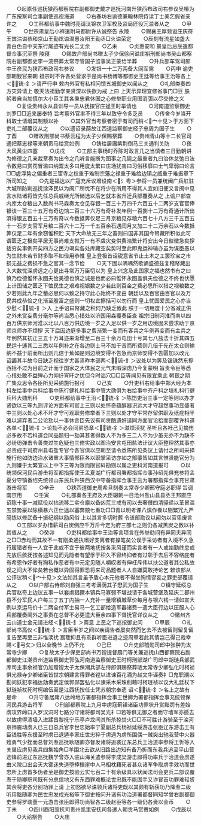 <!-- { "loadSidebar": true } -->
　　○起原任巡抚狭西都察院右副都御史戴才巡抚河南升狭西布政司右参议吴椿为广东按察司佥事副使巡视海道
　　○右春坊右谕德兼翰林院侍读丁士美乞假省亲许之
　　○工科都给事中魏时亮请汰锦衣卫军校及监局匠役冗滥者从之
　　○甲午
　　○世宗肃皇后小祥遣附马都尉许从诚祭告  永陵
　　○赐襄王厚频谥庄庆符王宾沽谥恭和京山王勤炫谥温惠汝阳王勤丞□火谥荣定
　　○辰刻有流星如盏大青白色自中天东行尾迹有光长二丈余
　　○乙未
　　○贞惠安和  景皇后忌辰遣都督佥事沉至祭  陵寝
　　○赐故户部尚书赠太子少保徐问谥庄裕刑部尚书吴山都察院右副都御史李一浣祭葬太常寺管国子监事吴正蒙给半葬
　　○升兵部车驾司郎中王彦民为狭西布政司右参议
　　○发银一十二万两备大同军需
　　○丙申  谕吏部朝觐官来朝  祖宗时不许各处营求于是尚书杨博等都御史王廷等给事王治等各上＜锍-釒＞请严行申  敕内外官有私相问馈五城御史以闻从之
　　○礼部类奏四方灾异请上  敬天法祖勤学亲贤深以佚欲为戒  上曰  上天示异理宜修省事门□豆  朕躬者自当加慎尔大小臣工其各秉忠君休国之心修举职业用图消弭以尽交修之义
　　○复设贵州永从县训导一员从抚按官庄拯王时举请也
　　○河南道监察御史刘罗□□近来屡奉特  旨考察外官率不待三年以致守令多乏员
　　○传舍今岁当开科取士请增其制额以补
　　○其外官当考察者密于有司而稍＜宀十见＞于方面下吏礼二部覆议从之
　　○以遗诏录荫故江西道监察御史经子忠周为国子生
　　○丁酉
　　○赠故刑部尚书蔡云程为太子少保赐祭葬
　　○贵州青山等十二长官司通把蔡志禄等来朝贡马给赏如例
　　○铸给居庸紫荆倒马三关通判关防
　　○夜大风黄尘四塞
　　○戊戌
　　○工部主事杨时乔陈时政言几之当慎者三日勤朝讲为修德之几亲裁章奏为出令之几听言能断为图事之几毙之最重者九曰治休怠弛曰法令数易曰赏罚冒滥曰纳鬻太多曰用度太繁曰庄场扰害曰习俗移靡曰士气卑弱曰论言□□虗浮势之偏重者三宦寺之权重于难制宗藩之禄重于难给边镇之威重于难振章下所司知之
　　○先是福达以广寇充斥议增设南＜氵粤＞参将一员兼统闽广兵舡驻大城所防剿巡抚涂泽民以为闽广所忧不在将少在所用不得其人宜如旧便又言闽中见言水陆诸将皆先任总兵戚继光所储选以后乞就本省升迁兵部覆奏从之  上谕户部查内库太仓粮出入数尚书马森奏太仓见存银一百三十万四千六百五十二两岁支官官俸银该一百三十五万有奇边饷二百三十六万有奇补发年例一百捌十二万有奇通计所出湏得银五百五十三万有奇以今数抵筭仅足三月京粮见存粮六百七十八方三千五百五十一石岁支官军月粮二百六十二万一千五百余石遇闰月又加二十二万余石以今数抵筭仅足二年有余窃惟积贮  天下大命故无三年之畜则曰国非其国今帑藏所积似此可谓匮乏之极矣平居无事尚难支推万一有不虞灾变供费浩繁计将安出今日催徵急矣摉括穷矣事例开矣四方之民力竭矣各处库藏空矣势时至此即鬼运神输亦虽为谋臣愚以为生财未若节财多取不如俭用恭惟  皇上登极首诏锐意省节止土木之工罢珍宝之市损无益之费损不急之官其一念节俭
　　○天下固以喁喁然歌诵盛德兹复稽帑藏出入大数忧深虏远之心更出寻常万万臣切以为  皇上兴念及此国家之福也然书有之曰慎乃俭德惟怀永图夫俭美德也慎之诚是也而必曰惟怀永图盖俱夫俭德之不终也伏愿上计国储之匮乏下恤民生之艰难视银数之少若此则百金之费必思所以措之视粮数之少若则此九年之蓄必思何以致之持守此心始终不变由  朝廷以及百官由百官以及万民共成恭俭之化渐至殷富之盛则一切权宜擦括可以勿行而  皇上忧国爱民之心亦当少慰＜锍-釒＞入  上手诏曰帑藏之积何乃缺乏致此  朕于一切用度十分省减正供之外未赏妄费分毫尔等尚当悉心措处以济国用森覆奏臣查  祖宗旧制河淮而南以四百万供京师河淮以北以八百万供边境一岁之入足以供一岁之用边境固未尝求助于京师京师亦不烦摉  天下后因边庭多事之费渐繁一变而有客兵之年例再变而有主兵之年例然其初正三五十万耳迩来渐增至二百三十余万屯田十亏其七八盐法十折其四五民运十逋其二三悉以年例补之在各边则士马不加于昔而所费则几倍于先在太仓则输纳不益于前而所出则几倍于蕉如是则边境安得不告急而京师安得不告匮加以改元  诏蠲其半故今日缺乏视往岁尤甚焉昨本部两＜锍-釒＞议处以为筭及锱铢然东摉西括不过为目前之计而于国家之大体民之元气未暇深虑乃今复蒙明  旨责令臣等悉心措处敢不益殚心力仰纡宵旰之忧但今时诎穴□□臣等闻见有限宜乘此  朝觐之期广集众思令各臣所见采纳施行报可
　　○己亥
　　○升吏科右给事中郑大经为本科左给事中兵科给事中陈行健礼科给事中管大勋俱为右给事中齐户科之垣礼科行徤兵科大勋刑科
　　○吏科都给事中王治＜锍-釒＞陈饬吏治三事一定等则以办才贤欲以三等九则评论方面有司官上三则以处怀奇蕴醇器识远大才守超然事功显盛者中三则以处心术不坏才守可观职务修举者下三则以处才守平常存留供职及纸疪相半难以遽弃者二公论劾以一事休言臣先议有司贪酷遗奸请同方面官论拾而部覆许科道各单＜锍-釒＞论劾不必会同弟恐章＜锍-釒＞滋烦渎扰  圣听且各衽己见摘伤必多故不若科道会同品题归一劾其甚者得数人不为多三二人不为少虽无亦不为缺不必纷纷弹击令善类过生危疑也三修实政以图治安言屯田盐法计议大臣整理然其事亦必责成于司府州县屯盐专官今各官俱以应朝至请令悉陈所见条议上请付之所司采择施行他如防边治水诸重大事情部臣各以职掌采访亦如之部覆皆如其言惟贤能官分为九则嫌于太繁宜以上中下三等为限而限官紏勘则以属之吏科河南道报可
　　○以统领保河民兵游击将军都指挥使王孟夏湖广行都司署都指挥佥事孙绍先俱充参将孟夏分守镇番绍先统领山东民兵升狭西汉中守备指挥佥事王云为署都指挥佥事充甘肃游击将军
　　○辛丑
　　○狭西道御史周希旦刻奏太常寺少卿邢守庭必职得  旨调南京用
　　○壬寅
　　○礼部奏各王府及大臣辍朝一日沧州盐山县县丞王邦直应诏陈十事一减赋役以拈流移二实仓廪以备凶荒三戒有司以去奢儧四清驿递以革冒滥五禁势豪以除横暴六正仕途以塞奔兢七重功□□青以明考课八慎作餋以剔繁冗九严简练以修武备十振纪纲以励风俗  上以其言多切时葬  令该部勘议以闻勿以官卑废言
　　○工部以岁办惜薪司白炭例应千万斤今定为府三部七之则仍各减黑炭之数以补其值从之
　　○癸卯
　　○吏科都给事中王治等言项言在外举劾间有异同夫异同之□□赤均而其故不一有刚柔通执嗜好支离者有操笔矣公误于采访者有入境不久急行履错者有一人宜于此或不宜于彼两地抚按各采风谨而实言者有一人或始勤终怠或先放后歛抚按各述知见而元隐者有望孚于积久不容终抑者有过彰于去后不容络庇者有希恩作好者有狥私作恶者有中元定见随人嚬叹者有伸枉斥伟以扶公道者其公私故误之间大不侔矣若台概以异固得罪恐将来司品题者人人自嫌莫敢持论乞  敕该部从公评议稍＜宀十见＞文法如其言虽予盾心本元他者不得坐狥情谬妄之罪吏部覆请从之
　　○以户部右侍郎刘自强三考考满荫其子懋武为国子生
　　○镇守延绥总兵官赵奇上边议五事一以套虏猖獗本镇兵马寡弱不堪战请于各城营堡及延庆二郡州县不分军民人户每三丁五丁内抽一人充补一量增镇城草价每月与银六钱一请如宣大例以京运马价十二两全付军士易马一乞工部给造军器诸费一遣大臣行边以压服人心兵部覆奏阃外之事责在总督不必更遣大臣余四事下督抚官详议从之
　　○徽州齐云山道士金元请进经＜锍-釒＞斋意  上恶之下巡按御史问
　　○甲辰
　　○礼部尚书高仪＜锍-釒＞言臣半岁之间以疾请告者屡矣然而乞去不去被留则留复留复告至再至三非惟渎扰  宸聦抑且有乖群听臣进退之迹周章若此其情岂己得己哉幸赐＜弓攵＞归以全晚节  上仍不允
　　○己巳
　　○升吏部稽勋司郎中张翀为太常寺少卿
　　○复故太子少保吏部尚书万镗提督鴈门等关兼巡抚山西都察院右副都御史江潮贵州道监察御史郭弘河南道监察御史王时柯刑部湖广司郎中胡琏兵部武库司主事余祯官仍加赠镗太子太保潮兵部左侍郎俱赐祭葬琏太常寺少卿弘化时柯祯俱光禄寺少卿诸臣皆世宗朝建言得罪者镗以进谏百花酒为赵文华诬奏礻□鬼职潮以勘问妖犯李福达劾奏武定侯郭郧罢弘化以谏采木采珠削藉时柯琏祯以议大礼廷杖下狱琏祯杖死时柯编伍至是江西抚按任士凭苏朝宗奉遗  诏＜锍-釒＞名上之故有是命
　　○升守备居庸八达岭地方署都指挥佥事王世卿为署都指挥佥事充统领保河民兵游击将军
　　○刑部都察院上九月中虏寇蓟镇诸臣功罪状升赏黜罚有差始虏攻界岭口入罗汉洞时七路分守诸将都司吴光礻□若等俱无御之者而守墙军亦遁去以故虏得溃墙入进蹂昌黎抚宁乐亭卢龙间其所杀掠焚火□□不可胜计游骑至于滦河京师震动虏入已三日总兵官李世忠始率宁夏副总兵杨祯延绥游击张臣辽东游击王有臣钱胜等东援至时虏已退遁李家庄世忠猝于虏遇为虏所围偶一贼突出驰我营中火器殪勇气少挫而总督刘焘巡抚耿随卿亦督发诸将追袭辽东总兵王治道率参将王忻等入关巢应虏见我兵四集始角□羊围北去欲从旧路出边知有备乃折而东我兵追至平山营选锋前进辽东巡抚魏学曾亦入驻山海关遣参将李成梁游击郎得功率兵于治道会虏遂由义院口出会天大雾迷失道堕捧捶崖中人马相枕藉死者甚众诸军争取虏手效功而世忠所上虏首多伪者至是御史按验云实七百二十有余级具以状闻法司会吏兵二部议覆焘于随卿职司既有分总信地又有东西罪难概论世忠既不能固手又诈冒首功罪难轻贷其余将吏各分别功罪上请  上初怒欲尽诛领兵诸将吏既以其颇有斩获功乃降焘二级听用黜随卿为民世忠发戍光裕等下御史按问升诸有功治道署都督同知学曾右副都御史参将罗瑞董一元游击张臣郎得功尚智各二级赵臣等各一级仍各赉以金币
　　○丁未
　　○四川酉阳宣抚司贵州凯里安抚司各遣人朝贡马赏赉如例
　　○戊辰以
　　○大祫祭告
　　○大庙
